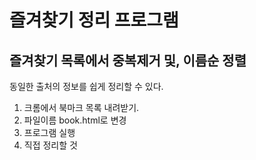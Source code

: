 # 즐겨찾기 정리 프로그램

## 즐겨찾기 목록에서 중복제거 및, 이름순 정렬
동일한 출처의 정보를 쉽게 정리할 수 있다.

1. 크롬에서 북마크 목록 내려받기.
2. 파일이름 book.html로 변경
3. 프로그램 실행
4. 직접 정리할 것
